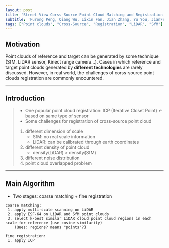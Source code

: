 ```yaml
---
layout: post
title: 'Street View Corss-Source Point Cloud Matching and Registration'
subtitle: 'Furong Peng, Qiang Wu, Lixin Fan, Jian Zhang, Yu You, JianFeng Lu, Jing-Yu Yang'
tags: ["Point clouds", "Cross-Source", "Registration", "LiDAR", "SfM"]
---
```


## Motivation <br>
Point clouds of reference and target can be generated by some technique (SfM, LiDAR sensor, Kinect range camera...). Cases in which reference and target point clouds generated by **different technologies** are rarely discussed. However, in real world, the challenges of corss-source point clouds registration are commonly encountered. 

---

## Introduction
> * One popular point cloud registration: ICP (Iterative Closet Point) <- based on same type of sensor
> * Some challenges for registration of cross-source point cloud 
> 1. different dimension of scale
>     - SfM: no real scale information
>     - LiDAR: can be calibrated through earth coordinates
> 2. different density of point cloud
>     - density(LiDAR) > density(SfM)
> 3. different noise distribution
> 4. point cloud overlapped problem
---

## Main Algorithm
* Two stages: coarse matching + fine registration
```
coarse matching:
 1. apply multi-scale scanning on LiDAR 
 2. apply ESF-64 on LiDAR and SfM point clouds
 3. select k-best similar LiDAR cloud point cloud regions in each scale for reference (use cosine similarity)
    (Ques: regions? means "points"?)

fine registration:
 1. apply ICP
